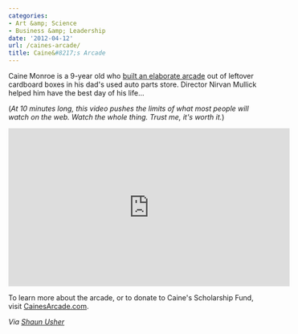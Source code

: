 ```yaml
---
categories:
- Art &amp; Science
- Business &amp; Leadership
date: '2012-04-12'
url: /caines-arcade/
title: Caine&#8217;s Arcade
---
```


Caine Monroe is a 9-year old who <a href="http://vimeo.com/40000072">built an elaborate arcade</a> out of leftover cardboard boxes in his dad's used auto parts store. Director Nirvan Mullick helped him have the best day of his life...

(<em>At 10 minutes long, this video pushes the limits of what most people will watch on the web. Watch the whole thing. Trust me, it's worth it.</em>)

<iframe class="alignc" src="https://player.vimeo.com/video/40000072" width="560" height="315" frameborder="0" webkitAllowFullScreen mozallowfullscreen allowFullScreen></iframe>

To learn more about the arcade, or to donate to Caine's Scholarship Fund, visit <a href="http://cainesarcade.com/">CainesArcade.com</a>.

<em>Via <a href="https://twitter.com/lettersofnote">Shaun Usher</a></em>